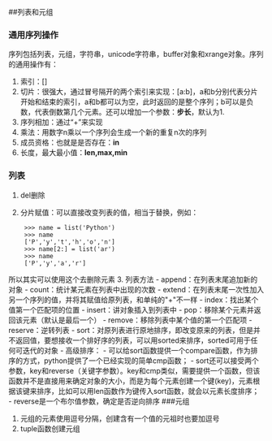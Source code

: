 ##列表和元组
### 通用序列操作
序列包括列表，元组，字符串，unicode字符串，buffer对象和xrange对象。序列的通用操作有：

1. 索引：[]
2. 切片：很强大，通过冒号隔开的两个索引来实现：[a:b]，a和b分别代表分片开始和结束的索引，a和b都可以为空，此时返回的是整个序列；b可以是负数，代表倒数第几个元素。还可以增加一个参数：**步长**，默认为1.
3. 序列相加：通过“+”来实现
4. 乘法：用数字n乘以一个序列会生成一个新的重复n次的序列
5. 成员资格：也就是是否存在：**in**
6. 长度，最大最小值：**len,max,min**

### 列表
1. del删除
2. 分片赋值：可以直接改变列表的值，相当于替换，例如：

		>>> name = list('Python')
		>>> name
		['P','y','t','h','o','n']
		>>> name[2:] = list('ar')
		>>> name
		['P','y','a','r'] 
所以其实可以使用这个去删除元素
3. 列表方法
	- append：在列表末尾追加新的对象
	- count：统计某元素在列表中出现的次数
	- extend：在列表末尾一次性加入另一个序列的值，并将其赋值给原列表，和单纯的"+"不一样
	- index：找出某个值第一个匹配项的位置
	- insert：讲对象插入到列表中
	- pop：移除某个元素并返回该元素（默认是最后一个）
	- remove：移除列表中某个值的第一个匹配项
	- reserve：逆转列表
	- sort：对原列表进行原地排序，即改变原来的列表，但是并不返回值，要想接收一个排好序的列表，可以用sorted来排序，sorted可用于任何可迭代的对象
	- 高级排序：
		- 可以给sort函数提供一个compare函数，作为排序的方式，python提供了一个已经实现的简单cmp函数；
		- sort还可以接受两个参数，key和reverse（关键字参数）。key和cmp类似，需要提供一个函数，但该函数并不是直接用来确定对象的大小，而是为每个元素创建一个键(key)，元素根据该键来排序，比如可以用len函数作为键传入sort函数，就会以元素长度排序；
		- reverse是一个布尔值参数，确定是否逆向排序
###元组
1. 元组的元素使用逗号分隔，创建含有一个值的元祖时也要加逗号
2. tuple函数创建元组 
		

